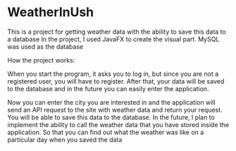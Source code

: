 # WeatherInUsh
This is a project for getting weather data with the ability to save this data to a database
In the project, I used JavaFX to create the visual part. MySQL was used as the database

How the project works:

When you start the program, it asks you to log in, but since you are not a registered user, you will have to register.
After that, your data will be saved to the database and in the future you can easily enter the application.

Now you can enter the city you are interested in and the application will send an API request to the site with weather data and return your request.
You will be able to save this data to the database.
In the future, I plan to implement the ability to call the weather data that you have stored inside the application.
So that you can find out what the weather was like on a particular day when you saved the data
